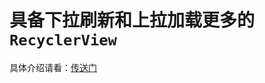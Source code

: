 # 具备下拉刷新和上拉加载更多的`RecyclerView`
具体介绍请看：[传送门](http://blog.csdn.net/u012402124/article/details/78210639)
